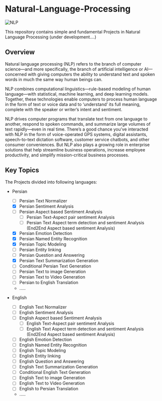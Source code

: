 # Natural-Language-Processing
![NLP](https://github.com/Aliarcher/Natural-Language-Processing/assets/53465519/aeb5b83b-2f7c-4588-9ec3-440906571bc0)


This repository contains simple and fundamental Projects in Natural Language Processing (under development....)
## Overview
Natural language processing (NLP) refers to the branch of computer science—and more specifically, the branch of artificial intelligence or AI—concerned with giving computers the ability to understand text and spoken words in much the same way human beings can.

NLP combines computational linguistics—rule-based modeling of human language—with statistical, machine learning, and deep learning models. Together, these technologies enable computers to process human language in the form of text or voice data and to ‘understand’ its full meaning, complete with the speaker or writer’s intent and sentiment.

NLP drives computer programs that translate text from one language to another, respond to spoken commands, and summarize large volumes of text rapidly—even in real time. There’s a good chance you’ve interacted with NLP in the form of voice-operated GPS systems, digital assistants, speech-to-text dictation software, customer service chatbots, and other consumer conveniences. But NLP also plays a growing role in enterprise solutions that help streamline business operations, increase employee productivity, and simplify mission-critical business processes.


## Key Topics
The Projects divided into following languages:
* Persian
  - [ ] Persian Text Normalizer 
  - [x] Persian Sentiment Analysis 
  - [ ] Persian Aspect based Sentiment Analysis
    - [ ] Persian Text-Aspect pair sentiment Analysis
    - [ ] Persian Text Aspect term detection and sentiment Analysis (End2End Aspect based sentiment Analysis)
  - [x] Persian Emotion Detection 
  - [x] Persian Named Entity Recognition 
  - [x] Persian Topic Modeling 
  - [ ] Persian Entity linking
  - [ ] Persian Question and Answering 
  - [x] Persian Text Summarization Generation
  - [ ] Conditional Persian Text Generation
  - [ ] Persian Text to image Generation 
  - [ ] Persian Text to Video Generation 
  - [ ] Persian to English Translation 
  * .....
  
* English
  - [ ] English Text Normalizer
  - [ ] English Sentiment Analysis  
  - [ ] English Aspect based Sentiment Analysis
    - [ ] English Text-Aspect pair sentiment Analysis
    - [ ] English Text Aspect term detection and sentiment Analysis (End2End Aspect based sentiment Analysis) 
  - [ ] English Emotion Detection  
  - [ ] English Named Entity Recognition 
  - [ ] English Topic Modeling  
  - [ ] English Entity linking
  - [ ] English Question and Answering 
  - [ ] English Text Summarization Generation  
  - [ ] Conditional English Text Generation 
  - [ ] English Text to image Generation  
  - [ ] English Text to Video Generation  
  - [ ] English to Persian Translation 
  * .....
    
